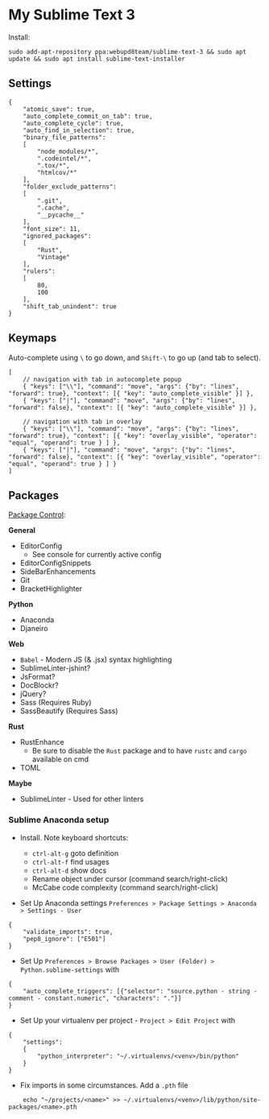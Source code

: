 # My Sublime Text 3

Install:

	sudo add-apt-repository ppa:webupd8team/sublime-text-3 && sudo apt update && sudo apt install sublime-text-installer


## Settings

```
{
    "atomic_save": true,
    "auto_complete_commit_on_tab": true,
    "auto_complete_cycle": true,
    "auto_find_in_selection": true,
    "binary_file_patterns":
    [
        "node_modules/*",
        ".codeintel/*",
        ".tox/*",
        "htmlcov/*"
    ],
    "folder_exclude_patterns":
    [
        ".git",
        ".cache",
        "__pycache__"
    ],
    "font_size": 11,
    "ignored_packages":
    [
        "Rust",
        "Vintage"
    ],
    "rulers":
    [
        80,
        100
    ],
    "shift_tab_unindent": true
}
```

## Keymaps

Auto-complete using `\` to go down, and `Shift-\` to go up (and tab to select).

```
[
	// navigation with tab in autocomplete popup
	{ "keys": ["\\"], "command": "move", "args": {"by": "lines", "forward": true}, "context": [{ "key": "auto_complete_visible" }] },
	{ "keys": ["|"], "command": "move", "args": {"by": "lines", "forward": false}, "context": [{ "key": "auto_complete_visible" }] },

	// navigation with tab in overlay
	{ "keys": ["\\"], "command": "move", "args": {"by": "lines", "forward": true}, "context": [{ "key": "overlay_visible", "operator": "equal", "operand": true } ] },
	{ "keys": ["|"], "command": "move", "args": {"by": "lines", "forward": false}, "context": [{ "key": "overlay_visible", "operator": "equal", "operand": true } ] }
]
```

## Packages

[Package Control](https://packagecontrol.io/installation):

**General**

- EditorConfig
  - See console for currently active config
- EditorConfigSnippets
- SideBarEnhancements
- Git
- BracketHighlighter

**Python**

- Anaconda
- Djaneiro

**Web**

- `Babel` - Modern JS (& .jsx) syntax highlighting
- SublimeLinter-jshint?
- JsFormat?
- DocBlockr?
- jQuery?
- Sass (Requires Ruby)
- SassBeautify (Requires Sass)

**Rust**

- RustEnhance
  - Be sure to disable the `Rust` package and to have `rustc` and `cargo` available on cmd
- TOML

**Maybe**

- SublimeLinter - Used for other linters

### Sublime Anaconda setup

- Install. Note keyboard shortcuts:
    - `ctrl-alt-g` goto definition
    - `ctrl-alt-f` find usages
    - `ctrl-alt-d` show docs
    - Rename object under cursor (command search/right-click)
    - McCabe code complexity (command search/right-click)

- Set Up Anaconda settings `Preferences > Package Settings > Anaconda > Settings - User`

```
{
    "validate_imports": true,
    "pep8_ignore": ["E501"]
}
```

- Set Up `Preferences > Browse Packages > User (Folder) > Python.sublime-settings` with

```
{
    "auto_complete_triggers": [{"selector": "source.python - string - comment - constant.numeric", "characters": "."}]
}
```

- Set Up your virtualenv per project - `Project > Edit Project` with

```
{
	"settings":
	{
		"python_interpreter": "~/.virtualenvs/<venv>/bin/python"
	}
}
```

- Fix imports in some circumstances. Add a `.pth` file

```
    echo "~/projects/<name>" >> ~/.virtualenvs/<venv>/lib/python/site-packages/<name>.pth
```
